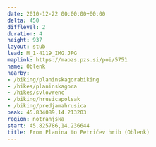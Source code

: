 ```yaml
---
date: 2010-12-22 00:00:00+00:00
delta: 450
difflevel: 2
duration: 4
height: 937
layout: stub
lead: M_1-4119_IMG.JPG
maplink: https://mapzs.pzs.si/poi/5751
name: Oblenk
nearby:
- /biking/planinskagorabiking
- /hikes/planinskagora
- /hikes/svlovrenc
- /biking/hrusicapolsak
- /biking/predjamahrusica
peak: 45.834089,14.213203
region: notranjska
start: 45.825786,14.236644
title: From Planina to Petričev hrib (Oblenk)
---
```

